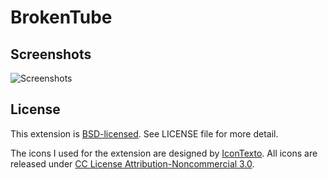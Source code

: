 # BrokenTube

## Screenshots

![Screenshots](http://dl.dropbox.com/u/10533595/BrokenTube.png)

## License

This extension is [BSD-licensed](http://www.opensource.org/licenses/BSD-3-Clause). See LICENSE file for more detail.

The icons I used for the extension are designed by [IconTexto](http://icontexto.blogspot.com/). All icons are released under [CC License Attribution-Noncommercial 3.0](http://creativecommons.org/licenses/by-nc/3.0/).
